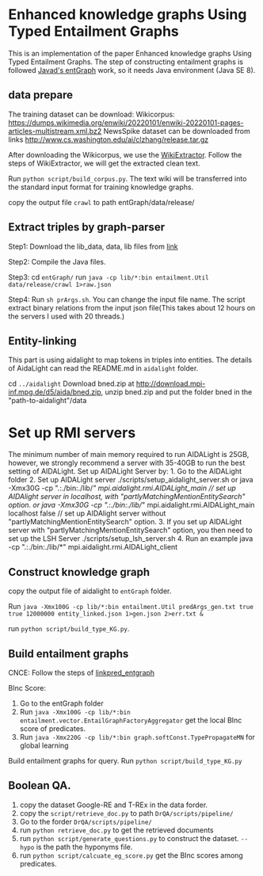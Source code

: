 # Enhanced knowledge graphs Using Typed Entailment Graphs
This is an implementation of the paper Enhanced knowledge graphs Using Typed Entailment Graphs. The step of constructing entailment graphs is followed [Javad's entGraph](https://github.com/mjhosseini/entGraph.git) work, so it needs Java environment (Java SE 8).

## data prepare
The training dataset can be download:
Wikicorpus: https://dumps.wikimedia.org/enwiki/20220101/enwiki-20220101-pages-articles-multistream.xml.bz2
NewsSpike dataset can be downloaded from links http://www.cs.washington.edu/ai/clzhang/release.tar.gz

After downloading the Wikicorpus, we use the [WikiExtractor](https://github.com/attardi/wikiextractor.git). Follow the steps of WikiExtractor, we will get the extracted clean text.

Run `python script/build_corpus.py`. The text wiki will be transferred into the standard input format for training knowledge graphs.  

copy the output file `crawl` to path entGraph/data/release/


## Extract triples by graph-parser
Step1: Download the lib_data, data, lib files from [link](https://worksheets.codalab.org/worksheets/0x8684ad8e95e24c4d80074278bce37ba4/)

Step2: Compile the Java files. 

Step3: cd `entGraph/` 
       run `java -cp lib/*:bin entailment.Util data/release/crawl 1>raw.json`

Step4: Run `sh prArgs.sh`. You can change the input file name. The script extract binary relations from the input json file(This takes about 12 hours on the servers I used with 20 threads.)


## Entity-linking
This part is using aidalight to map tokens in triples into entities. The details of AidaLight can read the README.md in `aidalight` folder.

cd `../aidalight` 
Download bned.zip at http://download.mpi-inf.mpg.de/d5/aida/bned.zip, unzip bned.zip and put the folder bned in the "path-to-aidalight"/data 

Set up RMI servers
=========
The minimum number of main memory required to run AIDALight is 25GB, however, we strongly recommend a server with 35-40GB to run the best setting of AIDALight.
Set up AIDALight Server by:
    1. Go to the AIDALight folder
	2. Set up AIDALight server
	   ./scripts/setup_aidalight_server.sh 
	   or java -Xmx30G -cp ".:./bin:./lib/*" mpi.aidalight.rmi.AIDALight_main  // set up AIDAlight server in localhost, with "partlyMatchingMentionEntitySearch" option.
	   or java -Xmx30G -cp ".:./bin:./lib/*" mpi.aidalight.rmi.AIDALight_main localhost false // set up AIDAlight server without "partlyMatchingMentionEntitySearch" option.
	3. If you set up AIDALight server with "partlyMatchingMentionEntitySearch" option, you then need to set up the LSH Server
	   ./scripts/setup_lsh_server.sh
	4. Run an example
	   java -cp ".:./bin:./lib/*" mpi.aidalight.rmi.AIDALight_client


## Construct knowledge graph
copy the output file of aidalight to `entGraph` folder. 

Run `java -Xmx100G -cp lib/*:bin entailment.Util predArgs_gen.txt true true 12000000 entity_linked.json 1>gen.json 2>err.txt &`

run `python script/build_type_KG.py`.

## Build entailment graphs
CNCE:
  Follow the steps of [linkpred_entgraph](https://github.com/mjhosseini/linkpred_entgraph.git)

BInc Score:
  1. Go to the entGraph folder
  2. Run `java -Xmx100G -cp lib/*:bin entailment.vector.EntailGraphFactoryAggregator` get the local BInc score of predicates.
  3. Run `java -Xmx220G -cp lib/*:bin graph.softConst.TypePropagateMN` for global learning

Build entailment graphs for query. Run `python script/build_type_KG.py`

## Boolean QA.
1. copy the dataset Google-RE and T-REx in the data forder.
2. copy the `script/retrieve_doc.py` to path `DrQA/scripts/pipeline/`
3. Go to the forder `DrQA/scripts/pipeline/`
4. run `python retrieve_doc.py` to get the retrieved documents
5. run `python script/generate_questions.py` to construct the dataset. `--hypo` is the path the hyponyms file.
6. run `python script/calcuate_eg_score.py` get the BInc scores among predicates. 